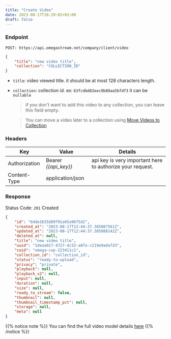 ```yaml
---
title: "Create Video"
date: 2023-08-17T16:29:01+03:00
draft: false
---
```


### Endpoint

```url
POST: https://api.omegastream.net/company/client/video
```

```json
{
    "title": "new video title",
    "collection": "COLLECTION_ID"
}
```

- `title`: video viewed title. it should be at most 128 characters length.
- `collection`: collection id. ex: `63fcdbd82eec9b89aa5bfdf3` it can be `nullable`

    > if you don't want to add this video to any collection, you can leave this field empty.

    > You can move a video later to a collection using [Move Videos to Collection](/collection/move_videos_to_collection)


### Headers

| Key           | Value              | Details                                                 |
|---------------|--------------------|---------------------------------------------------------|
| Authorization | Bearer *{{api_key}}* | api key is very important here to authorize your request. |
| Content-Type  | application/json   |   |


### Response

Status Code: `201` Created

```json
{
    "id": "64de1635d89f91a65a96f5d2",
    "created_at": "2023-08-17T12:44:37.385087561Z",
    "updated_at": "2023-08-17T12:44:37.385088142Z",
    "deleted_at": null,
    "title": "new video title",
    "uuid": "1deaa017-4727-4c52-a0fa-c219e9adafd3",
    "coid": "omega-cop-223411c1",
    "collection_id": "collection_id",
    "status": "ready-to-upload",
    "privacy": "private",
    "playback": null,
    "playback_v2": null,
    "input": null,
    "duration": null,
    "size": null,
    "ready_to_stream": false,
    "thumbnail": null,
    "thumbnail_timestamp_pct": null,
    "storage": null,
    "meta": null
}
```

{{% notice note %}}
You can find the full video model details [here](/video/managment/video_model)
{{% /notice %}}
